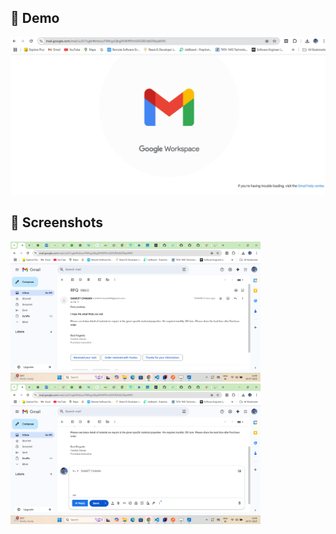 ## 🎥 Demo

![Animation](./Extension/MailMind-AI-EXT/assets/Animation.gif)

## 📸 Screenshots

<img src="./Extension/MailMind-AI-EXT/assets/Screenshot (9).png" width="400"/>
<img src="./Extension/MailMind-AI-EXT/assets/Screenshot (10).png" width="400"/>
